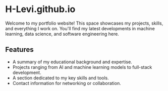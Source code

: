 # H-Levi.github.io
Welcome to my portfolio website! This space showcases my projects, skills, and everything I work on. You'll find my latest developments in machine learning, data science, and software engineering here.

## Features
- A summary of my educational background and expertise.
- Projects ranging from AI and machine learning models to full-stack development.
- A section dedicated to my key skills and tools.
- Contact information for networking or collaboration.
